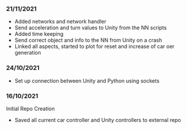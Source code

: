 ###

### 21/11/2021
 - Added networks and network handler
 - Send acceleration and turn values to Unity from the NN scripts
 - Added time keeping
 - Send correct object and info to the NN from Unity on a crash
 - Linked all aspects, started to plot for reset and increase of car oer generation

### 24/10/2021
 - Set up connection between Unity and Python using sockets


### 16/10/2021

Initial Repo Creation
 - Saved all current car controller and Unity controllers to external repo